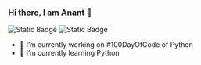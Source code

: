 ### Hi there, I am Anant 👋

![Static Badge](https://img.shields.io/badge/Follow-277-blue)
![Static Badge](https://img.shields.io/badge/stars-1430-blue)


- 🔭 I’m currently working on #100DayOfCode of Python
- 🌱 I’m currently learning Python
<!--
- 👯 I’m looking to collaborate on ...
- 🤔 I’m looking for help with ...
- 💬 Ask me about ...
- 📫 How to reach me: ...
- 😄 Pronouns: ...
- ⚡ Fun fact: ...
-->
